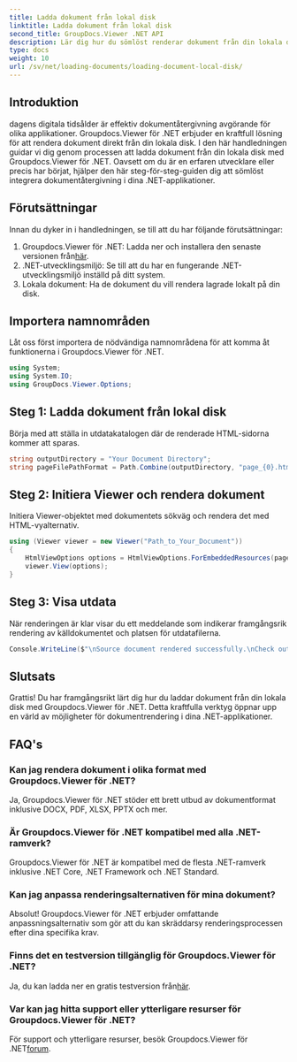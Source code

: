 ```yaml
---
title: Ladda dokument från lokal disk
linktitle: Ladda dokument från lokal disk
second_title: GroupDocs.Viewer .NET API
description: Lär dig hur du sömlöst renderar dokument från din lokala disk med Groupdocs.Viewer för .NET. Förbättra dina .NET-applikationer med effektiva dokument.
type: docs
weight: 10
url: /sv/net/loading-documents/loading-document-local-disk/
---
```

## Introduktion
dagens digitala tidsålder är effektiv dokumentåtergivning avgörande för olika applikationer. Groupdocs.Viewer för .NET erbjuder en kraftfull lösning för att rendera dokument direkt från din lokala disk. I den här handledningen guidar vi dig genom processen att ladda dokument från din lokala disk med Groupdocs.Viewer för .NET. Oavsett om du är en erfaren utvecklare eller precis har börjat, hjälper den här steg-för-steg-guiden dig att sömlöst integrera dokumentåtergivning i dina .NET-applikationer.
## Förutsättningar
Innan du dyker in i handledningen, se till att du har följande förutsättningar:
1.  Groupdocs.Viewer för .NET: Ladda ner och installera den senaste versionen från[här](https://releases.groupdocs.com/viewer/net/).
2. .NET-utvecklingsmiljö: Se till att du har en fungerande .NET-utvecklingsmiljö inställd på ditt system.
3. Lokala dokument: Ha de dokument du vill rendera lagrade lokalt på din disk.

## Importera namnområden
Låt oss först importera de nödvändiga namnområdena för att komma åt funktionerna i Groupdocs.Viewer för .NET.
```csharp
using System;
using System.IO;
using GroupDocs.Viewer.Options;
```
## Steg 1: Ladda dokument från lokal disk
Börja med att ställa in utdatakatalogen där de renderade HTML-sidorna kommer att sparas.
```csharp
string outputDirectory = "Your Document Directory";
string pageFilePathFormat = Path.Combine(outputDirectory, "page_{0}.html");
```
## Steg 2: Initiera Viewer och rendera dokument
Initiera Viewer-objektet med dokumentets sökväg och rendera det med HTML-vyalternativ.
```csharp
using (Viewer viewer = new Viewer("Path_to_Your_Document"))
{
    HtmlViewOptions options = HtmlViewOptions.ForEmbeddedResources(pageFilePathFormat);
    viewer.View(options);
}
```
## Steg 3: Visa utdata
När renderingen är klar visar du ett meddelande som indikerar framgångsrik rendering av källdokumentet och platsen för utdatafilerna.
```csharp
Console.WriteLine($"\nSource document rendered successfully.\nCheck output in {outputDirectory}.");
```

## Slutsats
Grattis! Du har framgångsrikt lärt dig hur du laddar dokument från din lokala disk med Groupdocs.Viewer för .NET. Detta kraftfulla verktyg öppnar upp en värld av möjligheter för dokumentrendering i dina .NET-applikationer.
## FAQ's
### Kan jag rendera dokument i olika format med Groupdocs.Viewer för .NET?
Ja, Groupdocs.Viewer för .NET stöder ett brett utbud av dokumentformat inklusive DOCX, PDF, XLSX, PPTX och mer.
### Är Groupdocs.Viewer för .NET kompatibel med alla .NET-ramverk?
Groupdocs.Viewer för .NET är kompatibel med de flesta .NET-ramverk inklusive .NET Core, .NET Framework och .NET Standard.
### Kan jag anpassa renderingsalternativen för mina dokument?
Absolut! Groupdocs.Viewer för .NET erbjuder omfattande anpassningsalternativ som gör att du kan skräddarsy renderingsprocessen efter dina specifika krav.
### Finns det en testversion tillgänglig för Groupdocs.Viewer för .NET?
Ja, du kan ladda ner en gratis testversion från[här](https://releases.groupdocs.com/).
### Var kan jag hitta support eller ytterligare resurser för Groupdocs.Viewer för .NET?
 För support och ytterligare resurser, besök Groupdocs.Viewer för .NET[forum](https://forum.groupdocs.com/c/viewer/9).